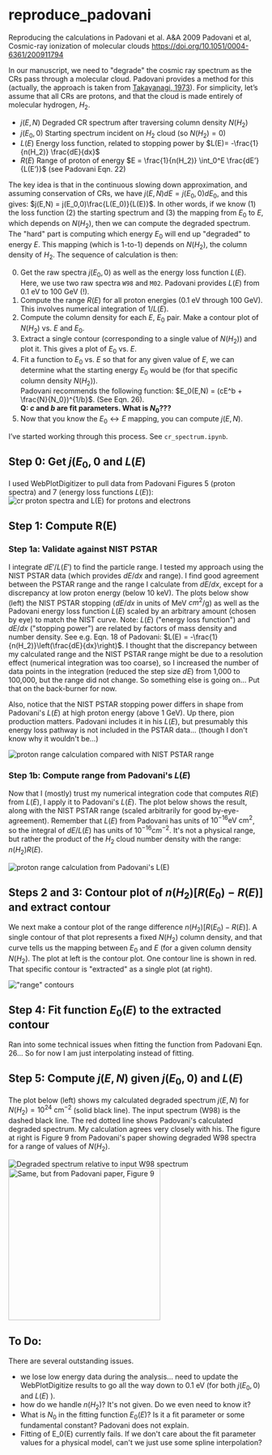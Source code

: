 # reproduce_padovani
Reproducing the calculations in Padovani et al. A&amp;A 2009
Padovani et al, Cosmic-ray ionization of molecular clouds
https://doi.org/10.1051/0004-6361/200911794

In our manuscript, we need to "degrade" the cosmic ray spectrum as the CRs pass through a molecular cloud. Padovani provides a method for this (actually, the approach is taken from [Takayanagi, 1973](https://ui.adsabs.harvard.edu/abs/1973PASJ...25..327T/)). For simplicity, let’s assume that all CRs are protons, and that the cloud is made entirely of molecular hydrogen, $H_2$.

+ $j(E,N)$ 		Degraded CR spectrum after traversing column density $N(H_2)$
+ $j(E_0, 0)$		Starting spectrum incident on $H_2$ cloud (so $N(H_2)=0$)
+ $L(E)$		Energy loss function, related to stopping power by $L(E)= -\frac{1}{n(H_2)} \frac{dE}{dx}$
+ $R(E)$		Range of proton of energy $E = \frac{1}{n(H_2)} \int_0^E \frac{dE’}{L(E’)}$ (see Padovani Eqn. 22)

The key idea is that in the continuous slowing down approximation, and assuming conservation of CRs, we have $j(E,N) dE = j(E_0,0) dE_0$, and this gives: $j(E,N) = j(E_0,0)\frac{L(E_0)}{L(E)}$.
In other words, if we know (1) the loss function (2) the starting spectrum and (3) the mapping from $E_0$ to $E$, which depends on $N(H_2)$, then we can compute the degraded spectrum. The "hard" part is computing which energy $E_0$ will end up "degraded" to energy $E$. This mapping (which is 1-to-1) depends on $N(H_2)$, the column density of $H_2$. The sequence of calculation is then:

0. Get the raw spectra $j(E_0,0)$ as well as the energy loss function $L(E)$.   
    Here, we use two raw spectra `W98` and `M02`. Padovani provides $L(E)$ from 0.1 eV to 100 GeV (!).
1. Compute the range $R(E)$ for all proton energies (0.1 eV through 100 GeV).  
   This involves numerical integration of $1/L(E)$.
2. Compute the column density for each $E$, $E_0$ pair. Make a contour plot of $N(H_2)$ vs. $E$ and $E_0$.
3. Extract a single contour (corresponding to a single value of $N(H_2)$) and plot it. This gives a plot of $E_0$ vs. $E$.
4. Fit a function to $E_0$ vs. $E$ so that for any given value of $E$, we can determine what the starting energy $E_0$ would be (for that specific column density $N(H_2)$).  
Padovani recommends the following function:  $E_0(E,N) = (cE^b + \frac{N}{N_0})^{1/b}$.  (See Eqn. 26).  
**Q: $c$ and $b$ are fit parameters. What is $N_0$???**
5. Now that you know the $E_0 \leftrightarrow E$ mapping, you can compute $j(E,N)$.

I’ve started working through this process. See `cr_spectrum.ipynb`.

## Step 0: Get $j(E_0,0$ and $L(E)$
I used WebPlotDigitizer to pull data from Padovani Figures 5 (proton spectra) and 7 (energy loss functions $L(E)$):
![cr proton spectra and L(E) for protons and electrons](out/spectraAndEnergyLossFunctions.png)

## Step 1: Compute R(E)
### Step 1a: Validate against NIST PSTAR
I integrate $dE'/L(E')$ to find the particle range. I tested my approach using the NIST PSTAR data (which provides $dE/dx$ and range). I find good agreement between the PSTAR range and the range I calculate from $dE/dx$, except for a discrepancy at low proton energy (below 10 keV). The plots below show (left) the NIST PSTAR stopping ($dE/dx$ in units of MeV $cm^2$/g) as well as the Padovani energy loss function $L(E)$ scaled by an arbitrary amount (chosen by eye) to match the NIST curve. Note: $L(E)$ ("energy loss function") and $dE/dx$ ("stopping power") are related by factors of mass density and number density. See e.g. Eqn. 18 of Padovani: $L(E) = -\frac{1}{n(H_2)}\left(\frac{dE}{dx}\right)$.
I thought that the discrepancy between my calculated range and the NIST PSTAR range might be due to a resolution effect (numerical integration was too coarse), so I increased the number of data points in the integration (reduced the step size $dE$) from 1,000 to 100,000, but the range did not change. So something else is going on... Put that on the back-burner for now.

Also, notice that the NIST PSTAR stopping power differs in shape from Padovani's $L(E)$ at high proton energy (above 1 GeV). Up there, pion production matters. Padovani includes it in his $L(E)$, but presumably this energy loss pathway is not included in the PSTAR data... (though I don't know why it wouldn't be...)

![proton range calculation compared with NIST PSTAR range](out/stoppingAndRange.png)

### Step 1b: Compute range from Padovani's $L(E)$
Now that I (mostly) trust my numerical integration code that computes $R(E)$ from $L(E)$, I apply it to Padovani's $L(E)$. The plot below shows the result, along with the NIST PSTAR range (scaled arbitrarily for good by-eye-agreement). Remember that $L(E)$ from Padovani has units of $10^{-16} \mbox{eV cm}^2$, so the integral of $dE/L(E)$ has units of $10^{-16} cm^{-2}$. It's not a physical range, but rather the product of the $H_2$ cloud number density with the range: $n(H_2) R(E)$.

![proton range calculation from Padovani's L(E)](out/rangePadovani.png)

## Steps 2 and 3: Contour plot of $n(H_2) [R(E_0)-R(E)]$ and extract contour
We next make a contour plot of the range difference $n(H_2)\left[R(E_0)-R(E)\right]$. A single contour of that plot represents a fixed $N(H_2)$ column density, and that curve tells us the mapping between $E_0$ and $E$ (for a given column density $N(H_2)$. The plot at left is the contour plot. One contour line is shown in red. That specific contour is "extracted" as a single plot (at right).

!["range" contours](out/NH2Contours.png)

## Step 4: Fit function $E_0(E)$ to the extracted contour
Ran into some technical issues when fitting the function from Padovani Eqn. 26... So for now I am just interpolating instead of fitting. 

## Step 5: Compute $j(E,N)$ given $j(E_0,0)$ and $L(E)$
The plot below (left) shows my calculated degraded spectrum $j(E,N)$ for $N(H_2)=10^{24} \mbox{ cm}^{-2}$ (solid black line). The input spectrum (W98) is the dashed black line. The red dotted line shows Padovani's calculated degraded spectrum. My calculation agrees very closely with his. The figure at right is Figure 9 from Padovani's paper showing degraded W98 spectra for a range of values of $N(H_2)$. 

<!-- I now have a first-pass at this -- see below. Clearly there is an issue that I don't have the full set of initial energies available. This arises, I think, because I am using linearly spaced values for $E$ and $E_0$ when computing the range (contour plot). I may be able to fix this by using `logspace` instead of `linspace` when creating the meshgrid. Anyway, even without the inclusion of the low energies, I have a "degraded spectrum" $j(E, N)$ that looks believable. I computed it for $N(H_2) = 4\times 10^{25}\mbox{ cm}^-2$. -->

<!-- ![Degraded spectrum relative to input W98 spectrum](out/spectrumOriginalAndDegraded.png) -->
![Degraded spectrum relative to input W98 spectrum](out/W98_degraded_1e24.png)
<img src="data/padovani_Figure_9_spectrum_initial_and_degraded_W98.png" alt="Same, but from Padovani paper, Figure 9" height="300px">

## To Do: 
There are several outstanding issues.
+ we lose low energy data during the analysis... need to update the WebPlotDigitize results to go all the way down to 0.1 eV (for both $j(E_0,0)$ and $L(E)$ ).
+ how do we handle $n(H_2)$? It's not given. Do we even need to know it?
+ What is $N_0$ in the fitting function $E_0(E)$? Is it a fit parameter or some fundamental constant? Padovani does not explain.
+ Fitting of E_0(E) currently fails. If we don't care about the fit parameter values for a physical model, can't we just use some spline interpolation?



